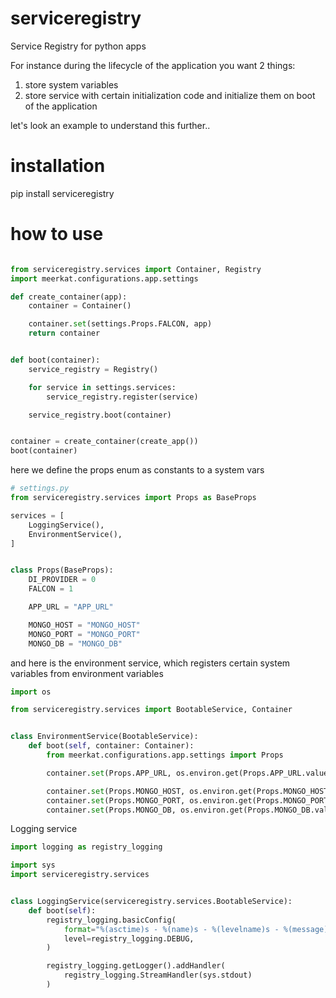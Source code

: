 # serviceregistry
Service Registry for python apps

For instance during the lifecycle of the application you want 2 things:
1. store system variables
2. store service with certain initialization code and initialize them on boot of the application

let's look an example to understand this further..

# installation
pip install serviceregistry

# how to use

```python

from serviceregistry.services import Container, Registry
import meerkat.configurations.app.settings

def create_container(app):
    container = Container()

    container.set(settings.Props.FALCON, app)
    return container


def boot(container):
    service_registry = Registry()

    for service in settings.services:
        service_registry.register(service)

    service_registry.boot(container)


container = create_container(create_app())
boot(container)


```

here we define the props enum as constants to a system vars

```python
# settings.py
from serviceregistry.services import Props as BaseProps

services = [
    LoggingService(),
    EnvironmentService(),
]


class Props(BaseProps):
    DI_PROVIDER = 0
    FALCON = 1

    APP_URL = "APP_URL"

    MONGO_HOST = "MONGO_HOST"
    MONGO_PORT = "MONGO_PORT"
    MONGO_DB = "MONGO_DB"
```

and here is the environment service, which registers certain system variables from environment variables

```python
import os

from serviceregistry.services import BootableService, Container


class EnvironmentService(BootableService):
    def boot(self, container: Container):
        from meerkat.configurations.app.settings import Props

        container.set(Props.APP_URL, os.environ.get(Props.APP_URL.value))

        container.set(Props.MONGO_HOST, os.environ.get(Props.MONGO_HOST.value))
        container.set(Props.MONGO_PORT, os.environ.get(Props.MONGO_PORT.value))
        container.set(Props.MONGO_DB, os.environ.get(Props.MONGO_DB.value))

```

Logging service

```python
import logging as registry_logging

import sys
import serviceregistry.services


class LoggingService(serviceregistry.services.BootableService):
    def boot(self):
        registry_logging.basicConfig(
            format="%(asctime)s - %(name)s - %(levelname)s - %(message)s",
            level=registry_logging.DEBUG,
        )

        registry_logging.getLogger().addHandler(
            registry_logging.StreamHandler(sys.stdout)
        )

```
